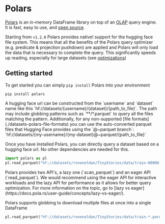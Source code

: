 # Polars

[Polars](https://pola.rs/) is an in-memory DataFrame library on top of an [OLAP](https://en.wikipedia.org/wiki/Online_analytical_processing) query engine. It is fast, easy to use, and [open source](https://github.com/pola-rs/polars/). 

Starting from `v1.2.0` Polars provides native! support for the hugging face file system. This means that all the benefits of the Polars query optimizer (e.g. predicate & projection pushdown) are applied and Polars will only load the data that is necessary to complete the query. This significantly speeds up reading, especially for large datasets (see [optimizations](./datasets-polars-optimizations))

## Getting started

To get started you can simply `pip install` Polars into your environment

```
pip install polars
``` 

<Tip>
A hugging face url can be constructed from the `username` and `dataset` name like this `hf://datasets/{username}/{dataset}/{path_to_file}`. The path may include globbing patterns such as `**/*.parquet` to query all the files matching the pattern. Additionally, for any non-supported [file formats](./datasets-polars-file-formats) you can use the auto-converted parquet files that Hugging Face provides using the `@~parquet branch`: `hf://datasets/{my-username}/{my-dataset}@~parquet/{path_to_file}`
</Tip>


Once you have installed Polars, you can directly query a dataset based on a hugging face url. No other dependencies are needed for this.

```python
import polars as pl
pl.read_parquet("hf://datasets/roneneldan/TinyStories/data/train-00000-of-00004-2d5a1467fff1081b.parquet")
```

<Tip>
Polars provides two API's, a lazy one (`scan_parquet`) and an eager API (`read_parquet`). We would recommend using the eager API for interactive workloads and the lazy API for performance as it allows for better query optimization. For more information on the topic, go to [lazy vs eager](https://docs.pola.rs/user-guide/concepts/lazy-vs-eager/).
</Tip>

Polars supports globbing to download multiple files at once into a single DataFrame

```python
pl.read_parquet("hf://datasets/roneneldan/TinyStories/data/train-*.parquet")
```
